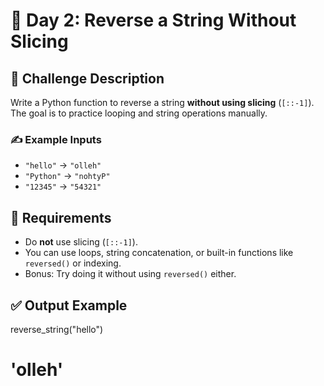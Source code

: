 # 🚀 Day 2: Reverse a String Without Slicing

## 🧠 Challenge Description
Write a Python function to reverse a string **without using slicing** (`[::-1]`). The goal is to practice looping and string operations manually.

### ✍️ Example Inputs
- `"hello"` → `"olleh"`  
- `"Python"` → `"nohtyP"`  
- `"12345"` → `"54321"`

## 📌 Requirements
- Do **not** use slicing (`[::-1]`).
- You can use loops, string concatenation, or built-in functions like `reversed()` or indexing.
- Bonus: Try doing it without using `reversed()` either.

## ✅ Output Example
reverse_string("hello")       
# 'olleh'

